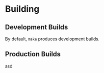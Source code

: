 # Building

## Development Builds

By default, `make` produces development builds.

## Production Builds

asd